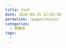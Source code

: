```yaml
---
title: test
date: 2020-04-25 12:03:59
permalink: /pages/4cecec
categories:
  - 收藏夹
tags:
  - 
---
```





